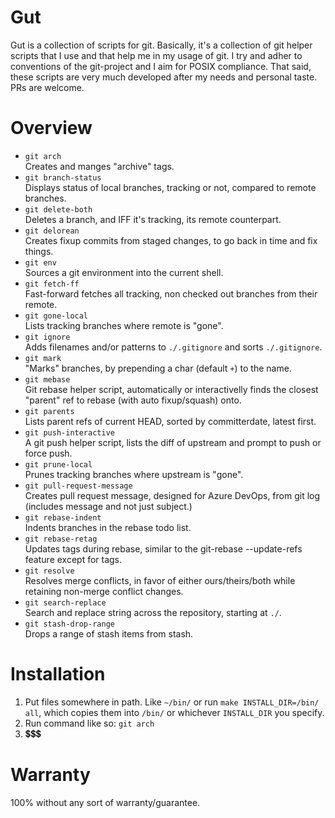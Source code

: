 # Gut

Gut is a collection of scripts for git.
Basically, it's a collection of git helper scripts that I use and that help me
in my usage of git.
I try and adher to conventions of the git-project and I aim for POSIX
compliance.
That said, these scripts are very much developed after my needs and personal taste.
PRs are welcome.


# Overview
- `git arch`\
Creates and manges "archive" tags.
- `git branch-status`\
Displays status of local branches, tracking or not, compared to remote branches.
- `git delete-both`\
Deletes a branch, and IFF it's tracking, its remote counterpart.
- `git delorean`\
Creates fixup commits from staged changes, to go back in time and fix things.
- `git env`\
Sources a git environment into the current shell.
- `git fetch-ff`\
Fast-forward fetches all tracking, non checked out branches from their remote.
- `git gone-local`\
Lists tracking branches where remote is "gone".
- `git ignore`\
Adds filenames and/or patterns to `./.gitignore` and sorts `./.gitignore`.
- `git mark`\
"Marks" branches, by prepending a char (default `+`) to the name.
- `git mebase`\
Git rebase helper script, automatically or interactivelly finds the closest "parent" ref to rebase (with auto fixup/squash) onto.
- `git parents`\
Lists parent refs of current HEAD, sorted by committerdate, latest first.
- `git push-interactive`\
A git push helper script, lists the diff of upstream and prompt to push or force push.
- `git prune-local`\
Prunes tracking branches where upstream is "gone".
- `git pull-request-message`\
Creates pull request message, designed for Azure DevOps, from git log (includes message and not just subject.)
- `git rebase-indent`\
Indents branches in the rebase todo list.
- `git rebase-retag`\
Updates tags during rebase, similar to the git-rebase --update-refs feature except for tags.
- `git resolve`\
Resolves merge conflicts, in favor of either ours/theirs/both while retaining non-merge conflict changes.
- `git search-replace`\
Search and replace string across the repository, starting at `./`.
- `git stash-drop-range`\
Drops a range of stash items from stash.

# Installation

1. Put files somewhere in path.
Like `~/bin/` or run `make INSTALL_DIR=/bin/ all`,
which copies them into `/bin/` or whichever `INSTALL_DIR` you specify.
2. Run command like so: `git arch`
3. 💲💲💲

# Warranty

100% without any sort of warranty/guarantee.
